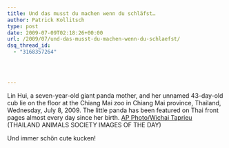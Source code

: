 ```yaml
---
title: Und das musst du machen wenn du schläfst…
author: Patrick Kollitsch
type: post
date: 2009-07-09T02:18:26+00:00
url: /2009/07/und-das-musst-du-machen-wenn-du-schlaefst/
dsq_thread_id:
  - "3168357264"




---
```

<div class="flickr">
  <txp:thumbnail id="270" link="y" /></p> 
  
  <p>
    Lin Hui, a seven-year-old giant panda mother, and her unnamed 43-day-old cub lie on the floor at the Chiang Mai zoo in Chiang Mai province, Thailand, Wednesday, July 8, 2009. The little panda has been featured on Thai front pages almost every day since her birth. <a href="http://www.daylife.com/photo/02Wt0Lq2XCfZa?q=thailand">AP Photo/Wichai Taprieu</a> (<span class="caps">THAILAND</span> <span class="caps">ANIMALS</span> <span class="caps">SOCIETY</span> <span class="caps">IMAGES</span> OF <span class="caps">THE</span> <span class="caps">DAY</span>)
  </p>
</div>

Und immer schön cute kucken!